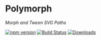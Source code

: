 # Polymorph

*Morph and Tween SVG Paths*

[![npm version](https://badge.fury.io/js/polymopolymorph-jsrph.svg)](https://badge.fury.io/js/polymorph-js)
[![Build Status](https://travis-ci.org/notoriousb1t/polymorph.svg?branch=master)](https://travis-ci.org/notoriousb1t/polymorphjs)
[![Downloads](https://img.shields.io/npm/dm/polymorph-js.svg)](https://www.npmjs.com/package/polymorph-js)
